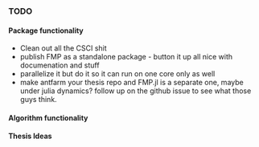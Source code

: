 ### TODO

#### Package functionality 
- Clean out all the CSCI shit
- publish FMP as a standalone package - button it up all nice with documenation and stuff
- parallelize it but do it so it can run on one core only as well
- make antfarm your thesis repo and FMP.jl is a separate one, maybe under julia dynamics? follow up on the github issue to see what those guys think.

#### Algorithm functionality


#### Thesis Ideas
